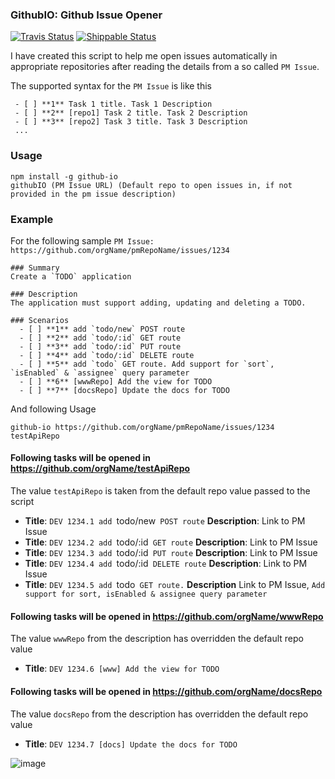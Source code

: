 ### GithubIO: Github Issue Opener
[![Travis Status][travis-badge]][travis-project]
[![Shippable Status][shippable-badge]][shippable-project]

I have created this script to help me open issues automatically in appropriate repositories after reading the details from a so called `PM Issue`.

The supported syntax for the `PM Issue` is like this
```
 - [ ] **1** Task 1 title. Task 1 Description
 - [ ] **2** [repo1] Task 2 title. Task 2 Description
 - [ ] **3** [repo2] Task 3 title. Task 3 Description
 ...
```

### Usage
```
npm install -g github-io
githubIO (PM Issue URL) (Default repo to open issues in, if not provided in the pm issue description)
```

### Example
For the following sample `PM Issue: https://github.com/orgName/pmRepoName/issues/1234`
```
### Summary
Create a `TODO` application

### Description
The application must support adding, updating and deleting a TODO.

### Scenarios
  - [ ] **1** add `todo/new` POST route
  - [ ] **2** add `todo/:id` GET route
  - [ ] **3** add `todo/:id` PUT route
  - [ ] **4** add `todo/:id` DELETE route
  - [ ] **5** add `todo` GET route. Add support for `sort`, `isEnabled` & `assignee` query parameter
  - [ ] **6** [wwwRepo] Add the view for TODO
  - [ ] **7** [docsRepo] Update the docs for TODO
```
And following Usage
```
github-io https://github.com/orgName/pmRepoName/issues/1234 testApiRepo
```

#### Following tasks will be opened in https://github.com/orgName/testApiRepo
The value `testApiRepo` is taken from the default repo value passed to the script
  - __Title__: `DEV 1234.1 add `todo/new` POST route` __Description__: Link to PM Issue
  - __Title__: `DEV 1234.2 add `todo/:id` GET route` __Description__: Link to PM Issue
  - __Title__: `DEV 1234.3 add `todo/:id` PUT route` __Description__: Link to PM Issue
  - __Title__: `DEV 1234.4 add `todo/:id` DELETE route` __Description__: Link to PM Issue
  - __Title__: `DEV 1234.5 add `todo` GET route.` __Description__ Link to PM Issue, `Add support for sort, isEnabled & assignee query parameter`

#### Following tasks will be opened in https://github.com/orgName/wwwRepo
The value `wwwRepo` from the description has overridden the default repo value
  - __Title__: `DEV 1234.6 [www] Add the view for TODO`

#### Following tasks will be opened in https://github.com/orgName/docsRepo
The value `docsRepo` from the description has overridden the default repo value
  - __Title__: `DEV 1234.7 [docs] Update the docs for TODO`

![image][screenshot]

[screenshot]: https://cloud.githubusercontent.com/assets/5207331/21742989/b31af0c8-d51f-11e6-85e8-793086402c0c.png
[travis-badge]: https://travis-ci.org/harryi3t/github-io.svg?branch=master
[shippable-badge]: https://img.shields.io/shippable/584d675f938d4210003b61db.svg?label=shippable
[shippable-project]: https://app.shippable.com/projects/584d675f938d4210003b61db/status/dashboard
[travis-project]: https://travis-ci.org/harryi3t/github-io

